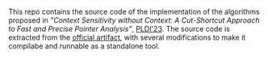 This repo contains the source code of the implementation of the algorithms proposed in _"Context Sensitivity without Context: A Cut-Shortcut Approach to Fast and Precise Pointer Analysis"_, <ins>PLDI'23</ins>.
The source code is extracted from the [official artifact](https://zenodo.org/records/7808384), with several modifications to make it compilabe and runnable as a standalone tool.
